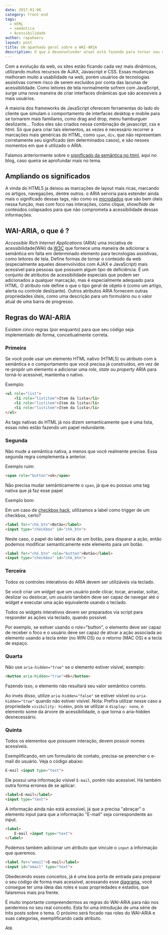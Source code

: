 ```yaml
---
date: 2017-01-06
category: front-end
tags:
  - HTML
  - semântica
  - Acessibilidade
author: rapahaeru
layout: post
title: Um apanhado geral sobre o WAI-ARIA
description: O que o desenvolvedor atual está fazendo para tornar seu conteúdo mais acessível para pessoas com algum tipo de deficiência? Com a evolução da web a usabilidade melhorou muito, porém usuários de tecnologias assistivas correm risco de serem excluídos por conta das lacunas de acessibilidade. Como leitores de tela normalmente sofrem com JavaScript, surge uma nova maneira de criar interfaces dinâmicas que são acessiveis a mais usuários.
---
```


Com a evolução da web, os sites estão ficando cada vez mais dinâmicos, utilizando muitos recursos de AJAX, Javascript e CSS. Essas mudanças melhoram muito a usabilidade na web, porém usuários de tecnologias assistivas correm risco de serem excluídos por conta das lacunas de acessibilidade. Como leitores de tela normalmente sofrem com JavaScript, surge uma nova maneira de criar interfaces dinâmicas que são acessiveis a mais usuários.

A maioria dos frameworks de JavaScript oferecem ferramentas do lado do cliente que simulam o comportamento de interfaces desktop e mobile para se tornarem mais familiares, como drag and drop, menu hamburguer deslizante... Todos eles são criados nessa combinação de javascript, css e html. Só que para criar tais elementos, as vezes é necessário recorrer a marcações mais genéricas do HTML, como `span`, `div`, que não representam corretamente seu significado (em determinados casos), e são nesses momentos em que é utilizado o ARIA.

Falamos anteriormente sobre o [significado da semântica no html](http://engenharia.elo7.com.br/html-semantico-1/), aqui no blog, caso queira se aprofundar mais no tema.

## Ampliando os significados

A vinda do HTML5 ja deixou as marcações de layout mais ricas, marcando os artigos, navegações, dentre outros. o ARIA serviria para estender ainda mais o significado dessas tags, não como os [microdados](http://engenharia.elo7.com.br/html-semantico-2/) que são bem úteis nessa função, mas com foco nas interações, como clique, *show/hide* de conteúdos colapsados para que não comprometa a acessibilidade dessas informações.

## WAI-ARIA, o que é ?

*Accessible Rich Internet Applications* (ARIA) uma iniciativa de acessibilidade(WAI) da [W3C](https://www.w3.org/) que fornece uma maneira de adicionar a semântica em falta em determinado elemento para tecnologias assistivas, como leitores de tela. Define formas de tornar o conteúdo da web (especialmente aqueles desenvolvidos com AJAX e JavaScript) mais acessível para pessoas que possuem algum tipo de deficiência. É um conjunto de atributos de acessibilidade especiais que podem ser adicionados a qualquer marcação, mas é especialmente adequado para HTML. O atributo role define o que o tipo geral de objeto é (como um artigo, alerta ou controle deslizante). Outros atributos ARIA fornecem outras propriedades úteis, como uma descrição para um formulário ou o valor atual de uma barra de progresso.

## Regras do WAI-ARIA

Existem cinco regras (por enquanto) para que seu código seja implementado de forma, conceitualmente correta.

### Primeira
Se você pode usar um elemento HTML nativo (HTML5) ou atributo com a semântica e o comportamento que você precisa já construídos, em vez de re-propôr um elemento e adicionar uma *role*, *state* ou *property* ARIA para torná-lo acessível, mantenha o nativo.

Exemplo:
```html
<ul role="list">
    <li role="listitem">Item da lista</li>
    <li role="listitem">Item da lista</li>
    <li role="listitem">Item da lista</li>
</ul>
```

As tags nativas do HTML já nos dizem semanticamente que é uma lista, essas roles estão fazendo um papel redundante.

### Segunda
Não mude a semântica nativa, a menos que você realmente precise.
Essa segunda regra complementa a anterior.

Exemplo ruim:
```html
<span role="button">ok</span>
```
Não precisa mudar semânticamente o `span`, já que eu possuo uma tag nativa que já faz esse papel

Exemplo bom:

Em um caso de [checkbox hack](https://css-tricks.com/the-checkbox-hack/), utilizamos a label como trigger de um checkbox, certo?
```html
<label for="chk_btn">Botão</label>
<input type="checkbox" id="chk_btn">
```

Neste caso, o papel do label seria de um botão, para disparar a ação, então podemos modificar semanticamente este elemento para um botão.
```html
<label for="chk_btn" role="button">Botão</label>
<input type="checkbox" id="chk_btn">
```

### Terceira
Todos os controles interativos do ARIA devem ser utilizáveis via teclado.

Se você criar um *widget* que um usuário pode clicar, tocar, arrastar, soltar, deslizar ou deslocar, um usuário também deve ser capaz de navegar até o widget e executar uma ação equivalente usando o teclado.

Todos os widgets interativos devem ser preparados via script para responder as ações via teclado, quando possível.

Por exemplo, se estiver usando o role="button", o elemento deve ser capaz de receber o foco e o usuário deve ser capaz de ativar a ação associada ao elemento usando a tecla enter (no WIN OS) ou o retorno (MAC OS) e a tecla de espaço.

### Quarta

Não use `aria-hidden="true"` se o elemento estiver visível, exemplo:
```html
<button aria-hidden="true">Ok</button>
```
Fazendo isso, o elemento não resultará seu valor semântico correto.

Ao invés disso, utilize `aria-hidden="false"` se estiver visível ou `aria-hidden="true"` quando não estiver visível.
Nota: Prefira utilizar nesse caso a propriedade `visibility: hidden`, pois se utilizar o `display: none`, o elemento some da árvore de acessibilidade, o que torna o aria-hidden desnecessário.

### Quinta

Todos os elementos que possuem interação, devem possuir nomes acessíveis.

Exemplificando, em um formulário de contato, precisa-se preencher o e-mail do usuário. Veja o código abaixo:
```html
E-mail <input type="text">
```
Ele possui uma informação visível `E-mail`, porém não acessível.
Há também outra forma erronea de se aplicar:
```html
<label>E-mail</label>
<input type="text">
```
A informação ainda não está acessível, já que a <label> precisa "abraçar" o elemento input para que a informação "E-mail" seja correspondente ao input.
```html
<label>
    E-mail <input type="text">
</label>
```
Podemos também adicionar um atributo que vincule o `input` a informação que queremos.
```html
<label for="email">E-mail</label>
<input id="email" type="text">
```
Obedecendo esses conceitos, já é uma boa porta de entrada para preparar o seu código de forma mais acessível, acessando esse [diagrama](https://www.w3.org/TR/wai-aria/rdf_model.png), você consegue ter uma ideia das roles e suas propriedades e estados, que falaremos mais pra frente.

É muito importante compreendermos as regras do WAI-ARIA para não nos perdermos no seu real conceito. Esta foi uma introdução de uma série de três posts sobre o tema. O próximo será focado nas roles do WAI-ARIA e suas categorias, exemplificando cada atributo.

Até.
